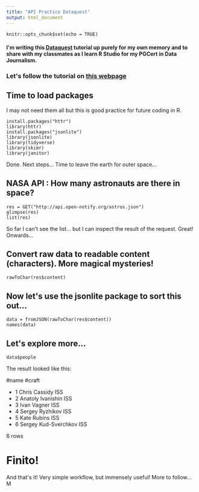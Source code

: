 ```yaml
---
title: "API Practice Dataquest"
output: html_document
---
```


```{r setup, include=FALSE}
knitr::opts_chunk$set(echo = TRUE)
```

#### I'm writing this [Dataquest](https://www.dataquest.io/) tutorial up purely for my own memory and to share with my classmates as I learn R Studio for my PGCert in Data Journalism.

### Let's follow the tutorial on [this webpage](https://www.dataquest.io/blog/r-api-tutorial/)

## Time to load packages

I may not need them all but this is good practice for future coding in R. 

```{r}
install.packages("httr")
library(httr)
install.packages("jsonlite")
library(jsonlite)
library(tidyverse)
library(skimr)
library(janitor)
```
Done. Next steps... Time to leave the earth for outer space... 

## NASA API : How many astronauts are there in space?
```{r}
res = GET("http://api.open-notify.org/astros.json")
glimpse(res)
list(res)
```
So far I can't see the list... but I can inspect the result of the request. Great! Onwards...

## Convert raw data to readable content (characters). More magical mysteries!
```{r}
rawToChar(res$content)
```
## Now let's use the jsonlite package to sort this out... 
```{r}
data = fromJSON(rawToChar(res$content))
names(data)
```
## Let's explore more... 
```{r}
data$people
```
The result looked like this:

#name                          #craft
<chr>                           <chr>

- 1	Chris Cassidy	ISS		
- 2	Anatoly Ivanishin	ISS		
- 3	Ivan Vagner	ISS		
- 4	Sergey Ryzhikov	ISS		
- 5	Kate Rubins	ISS		
- 6	Sergey Kud-Sverchkov	ISS

6 rows

# Finito!

And that's it! Very simple workflow, but immensely useful! More to follow... 
M

